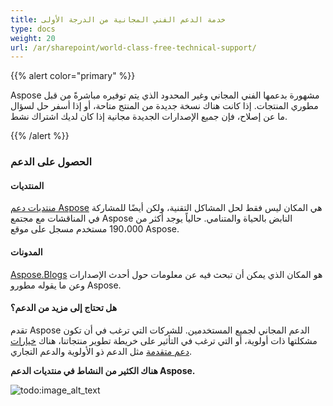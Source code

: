 ```yaml
---
title: خدمة الدعم الفني المجانية من الدرجة الأولى
type: docs
weight: 20
url: /ar/sharepoint/world-class-free-technical-support/
---
```


{{% alert color="primary" %}}

Aspose مشهورة بدعمها الفني المجاني وغير المحدود الذي يتم توفيره مباشرةً من قبل مطوري المنتجات. إذا كانت هناك نسخة جديدة من المنتج متاحة، أو إذا أسفر حل لسؤال ما عن إصلاح، فإن جميع الإصدارات الجديدة مجانية إذا كان لديك اشتراك نشط.

{{% /alert %}}

### **الحصول على الدعم**

#### **المنتديات**

[منتديات دعم Aspose](https://forum.aspose.com/) هي المكان ليس فقط لحل المشاكل التقنية، ولكن أيضًا للمشاركة في المناقشات مع مجتمع Aspose النابض بالحياة والمتنامي. حالياً يوجد أكثر من 190،000 مستخدم مسجل على موقع Aspose.

#### **المدونات**

[Aspose.Blogs](https://blog.aspose.com/) هو المكان الذي يمكن أن تبحث فيه عن معلومات حول أحدث الإصدارات وعن ما يقوله مطورو Aspose.

#### **هل تحتاج إلى مزيد من الدعم؟**

تقدم Aspose الدعم المجاني لجميع المستخدمين. للشركات التي ترغب في أن تكون مشكلتها ذات أولوية، أو التي ترغب في التأثير على خريطة تطوير منتجاتنا، هناك [خيارات دعم متقدمة](https://helpdesk.aspose.com/kb/faq/2-Developer-Business-Support-Key-Benefits-Conditions) مثل الدعم ذو الأولوية والدعم التجاري.

**هناك الكثير من النشاط في منتديات الدعم Aspose.**

![todo:image_alt_text](world-class-free-technical-support_1.png)

